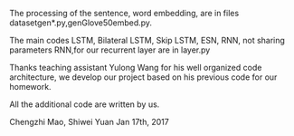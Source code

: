 The processing of the sentence, word embedding, are in files datasetgen*.py,genGlove50embed.py.

The main codes LSTM, Bilateral LSTM, Skip LSTM, ESN, RNN, not sharing parameters RNN,for our recurrent layer are in layer.py

Thanks teaching assistant Yulong Wang for his well organized code architecture,
we develop our project based on his previous code for our homework.

All the additional code are written by us.

Chengzhi Mao, Shiwei Yuan
Jan 17th, 2017